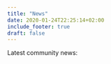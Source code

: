 ```yaml
---
title: "News"
date: 2020-01-24T22:25:14+02:00
include_footer: true
draft: false
---
```

Latest community news:

